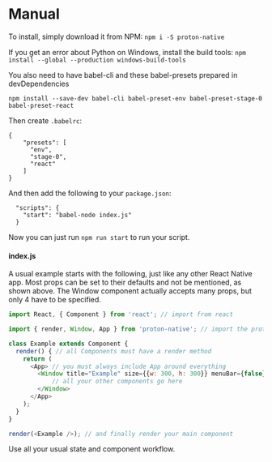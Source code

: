 # Manual

To install, simply download it from NPM:
`npm i -S proton-native`

If you get an error about Python on Windows, install the build tools:
`npm install --global --production windows-build-tools`

You also need to have babel-cli and these babel-presets prepared in devDependencies

```npm install --save-dev babel-cli babel-preset-env babel-preset-stage-0 babel-preset-react```

Then create `.babelrc`:

```
{
    "presets": [
      "env",
      "stage-0",
      "react"
    ]
}
```

And then add the following to your `package.json`:

```
  "scripts": {
    "start": "babel-node index.js"
  }
```

Now you can just run `npm run start` to run your script.

#### index.js

A usual example starts with the following, just like any other React Native app. Most props can be set to their defaults and not be mentioned, as shown above. The Window component actually accepts many props, but only 4 have to be specified.

``` javascript
import React, { Component } from 'react'; // import from react

import { render, Window, App } from 'proton-native'; // import the proton-native components

class Example extends Component {
  render() { // all Components must have a render method
    return (
      <App> // you must always include App around everything
        <Window title="Example" size={{w: 300, h: 300}} menuBar={false}>
            // all your other components go here
        </Window>
      </App>
    );
  }
}

render(<Example />); // and finally render your main component
```

Use all your usual state and component workflow.
